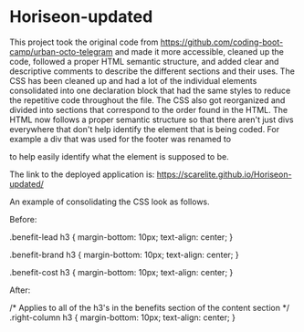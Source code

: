 # Horiseon-updated

This project took the original code from https://github.com/coding-boot-camp/urban-octo-telegram and made it more accessible, cleaned up the code, followed a proper  HTML semantic structure, and added clear and descriptive comments to describe the different sections and their uses. The CSS has been cleaned up and had a lot of the individual elements consolidated into one declaration block that had the same styles to reduce the repetitive code throughout the file. The CSS also got reorganized and divided into sections that correspond to the order found in the HTML. The HTML now follows a proper semantic structure so that there aren't just divs everywhere that don't help identify the element that is being coded. For example a div that was used for the footer was renamed to <footer></footer> to help easily identify what the element is supposed to be.

The link to the deployed application is: https://scarelite.github.io/Horiseon-updated/

An example of consolidating the CSS look as follows.

Before: 

.benefit-lead h3 {
    margin-bottom: 10px;
    text-align: center;
}

.benefit-brand h3 {
    margin-bottom: 10px;
    text-align: center;
}

.benefit-cost h3 {
    margin-bottom: 10px;
    text-align: center;
}

After:

/* Applies to all of the h3's in the benefits section of the content section */
.right-column h3 {
    margin-bottom: 10px;
    text-align: center;
}
